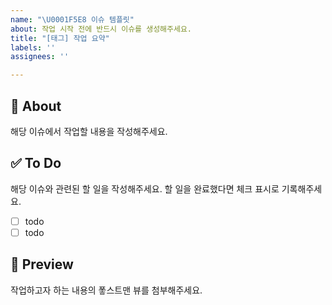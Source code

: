 ```yaml
---
name: "\U0001F5E8️ 이슈 템플릿"
about: 작업 시작 전에 반드시 이슈를 생성해주세요.
title: "[태그] 작업 요약"
labels: ''
assignees: ''

---
```


## 📄 About

해당 이슈에서 작업할 내용을 작성해주세요.

## ✅ To Do

해당 이슈와 관련된 할 일을 작성해주세요.
할 일을 완료했다면 체크 표시로 기록해주세요.

- [ ] todo
- [ ] todo

## 🎨 Preview

작업하고자 하는 내용의 퐇스트맨 뷰를 첨부해주세요.
